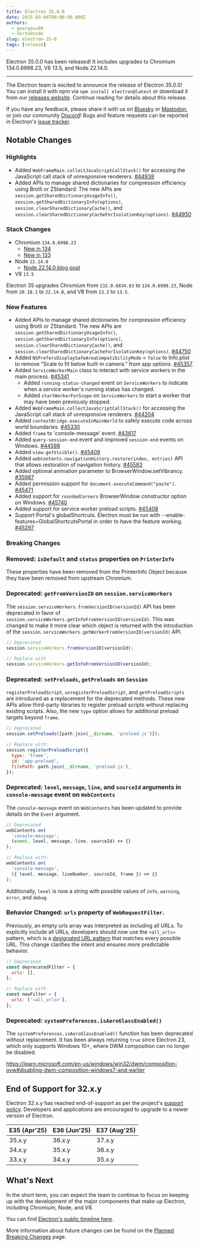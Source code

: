 ```yaml
---
title: Electron 35.0.0
date: 2025-03-04T00:00:00.000Z
authors:
  - georgexu99
  - VerteDinde
slug: electron-35-0
tags: [release]
---
```


Electron 35.0.0 has been released! It includes upgrades to Chromium 134.0.6998.23, V8 13.5, and Node 22.14.0.

---

The Electron team is excited to announce the release of Electron 35.0.0! You can install it with npm via `npm install electron@latest` or download it from our [releases website](https://releases.electronjs.org/releases/stable). Continue reading for details about this release.

If you have any feedback, please share it with us on [Bluesky](https://bsky.app/profile/electronjs.org) or [Mastodon](https://social.lfx.dev/@electronjs), or join our community [Discord](https://discord.com/invite/electronjs)! Bugs and feature requests can be reported in Electron's [issue tracker](https://github.com/electron/electron/issues).

## Notable Changes

### Highlights

- Added `WebFrameMain.collectJavaScriptCallStack()` for accessing the JavaScript call stack of unresponsive renderers. [#44938](https://github.com/electron/electron/pull/44938)
- Added APIs to manage shared dictionaries for compression efficiency using Brotli or ZStandard. The new APIs are `session.getSharedDictionaryUsageInfo()`, `session.getSharedDictionaryInfo(options)`, `session.clearSharedDictionaryCache()`, and `session.clearSharedDictionaryCacheForIsolationKey(options)`. [#44950](https://github.com/electron/electron/pull/44950)

### Stack Changes

- Chromium `134.0.6998.23`
  - [New in 134](https://developer.chrome.com/blog/new-in-chrome-134/)
  - [New in 133](https://developer.chrome.com/blog/new-in-chrome-133/)
- Node `22.14.0`
  - [Node 22.14.0 blog post](https://nodejs.org/en/blog/release/v22.14.0/)
- V8 `13.5`

Electron 35 upgrades Chromium from `132.0.6834.83` to `134.0.6998.23`, Node from `20.18.1` to `22.14.0`, and V8 from `13.2` to `13.5`.

### New Features

- Added APIs to manage shared dictionaries for compression efficiency using Brotli or ZStandard. The new APIs are `session.getSharedDictionaryUsageInfo()`, `session.getSharedDictionaryInfo(options)`, `session.clearSharedDictionaryCache()`, and `session.clearSharedDictionaryCacheForIsolationKey(options)`. [#44750](https://github.com/electron/electron/pull/44750)
- Added `NSPrefersDisplaySafeAreaCompatibilityMode` = `false` to Info.plist to remove "Scale to fit below built-in camera." from app options. [#45357](https://github.com/electron/electron/pull/45357)
- Added `ServiceWorkerMain` class to interact with service workers in the main process. [#45341](https://github.com/electron/electron/pull/45341)
  - Added `running-status-changed` event on `ServiceWorkers` to indicate when a service worker's running status has changed.
  - Added `startWorkerForScope` on `ServiceWorkers` to start a worker that may have been previously stopped.
- Added `WebFrameMain.collectJavaScriptCallStack()` for accessing the JavaScript call stack of unresponsive renderers. [#44204](https://github.com/electron/electron/pull/44204)
- Added `contextBridge.executeInMainWorld` to safely execute code across world boundaries. [#45330](https://github.com/electron/electron/pull/45330) 
- Added `frame` to 'console-message' event. [#43617](https://github.com/electron/electron/pull/43617)
- Added `query-session-end` event and improved `session-end` events on Windows. [#44598](https://github.com/electron/electron/pull/44598) 
- Added `view.getVisible()`. [#45409](https://github.com/electron/electron/pull/45409)
- Added `webContents.navigationHistory.restore(index, entries)` API that allows restoration of navigation history. [#45583](https://github.com/electron/electron/pull/45583)
- Added optional animation parameter to BrowserWindow.setVibrancy. [#35987](https://github.com/electron/electron/pull/35987) 
- Added permission support for `document.executeCommand("paste")`. [#45471](https://github.com/electron/electron/pull/45471) 
- Added support for `roundedCorners` BrowserWindow constructor option on Windows. [#45740](https://github.com/electron/electron/pull/45740)
- Added support for service worker preload scripts. [#45408](https://github.com/electron/electron/pull/45408)
- Support Portal's globalShortcuts. Electron must be run with --enable-features=GlobalShortcutsPortal in order to have the feature working. [#45297](https://github.com/electron/electron/pull/45297)

### Breaking Changes

### Removed: `isDefault` and `status` properties on `PrinterInfo`

These properties have been removed from the PrinterInfo Object
because they have been removed from upstream Chromium.

### Deprecated: `getFromVersionID` on `session.serviceWorkers`

The `session.serviceWorkers.fromVersionID(versionId)` API has been deprecated
in favor of `session.serviceWorkers.getInfoFromVersionID(versionId)`. This was
changed to make it more clear which object is returned with the introduction
of the `session.serviceWorkers.getWorkerFromVersionID(versionId)` API.

```js
// Deprecated
session.serviceWorkers.fromVersionID(versionId);

// Replace with
session.serviceWorkers.getInfoFromVersionID(versionId);
```

### Deprecated: `setPreloads`, `getPreloads` on `Session`

`registerPreloadScript`, `unregisterPreloadScript`, and `getPreloadScripts` are introduced as a
replacement for the deprecated methods. These new APIs allow third-party libraries to register
preload scripts without replacing existing scripts. Also, the new `type` option allows for
additional preload targets beyond `frame`.

```js
// Deprecated
session.setPreloads([path.join(__dirname, 'preload.js')]);

// Replace with:
session.registerPreloadScript({
  type: 'frame',
  id: 'app-preload',
  filePath: path.join(__dirname, 'preload.js'),
});
```

### Deprecated: `level`, `message`, `line`, and `sourceId` arguments in `console-message` event on `WebContents`

The `console-message` event on `WebContents` has been updated to provide details on the `Event`
argument.

```js
// Deprecated
webContents.on(
  'console-message',
  (event, level, message, line, sourceId) => {}
);

// Replace with:
webContents.on(
  'console-message',
  ({ level, message, lineNumber, sourceId, frame }) => {}
);
```

Additionally, `level` is now a string with possible values of `info`, `warning`, `error`, and `debug`.

### Behavior Changed: `urls` property of `WebRequestFilter`.

Previously, an empty urls array was interpreted as including all URLs. To explicitly include all URLs, developers should now use the `<all_urls>` pattern, which is a [designated URL pattern](https://developer.mozilla.org/en-US/docs/Mozilla/Add-ons/WebExtensions/Match_patterns#all_urls) that matches every possible URL. This change clarifies the intent and ensures more predictable behavior.

```js
// Deprecated
const deprecatedFilter = {
  urls: [],
};

// Replace with
const newFilter = {
  urls: ['<all_urls>'],
};
```

### Deprecated: `systemPreferences.isAeroGlassEnabled()`

The `systemPreferences.isAeroGlassEnabled()` function has been deprecated without replacement.
It has been always returning `true` since Electron 23, which only supports Windows 10+, where DWM composition can no longer be disabled.

https://learn.microsoft.com/en-us/windows/win32/dwm/composition-ovw#disabling-dwm-composition-windows7-and-earlier

## End of Support for 32.x.y

Electron 32.x.y has reached end-of-support as per the project's [support policy](https://www.electronjs.org/docs/latest/tutorial/electron-timelines#version-support-policy). Developers and applications are encouraged to upgrade to a newer version of Electron.

| E35 (Apr'25) | E36 (Jun'25) | E37 (Aug'25) |
| ------------ | ------------ | ------------ |
| 35.x.y       | 36.x.y       | 37.x.y       |
| 34.x.y       | 35.x.y       | 36.x.y       |
| 33.x.y       | 34.x.y       | 35.x.y       |

## What's Next

In the short term, you can expect the team to continue to focus on keeping up with the development of the major components that make up Electron, including Chromium, Node, and V8.

You can find [Electron's public timeline here](https://www.electronjs.org/docs/latest/tutorial/electron-timelines).

More information about future changes can be found on the [Planned Breaking Changes](https://github.com/electron/electron/blob/main/docs/breaking-changes.md) page.
